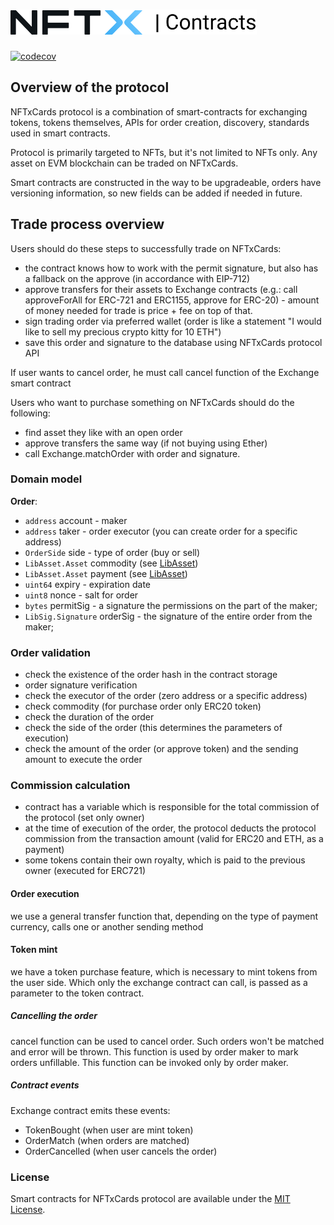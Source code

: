 # <img src="logo.svg" alt="OpenZeppelin" height="40px">
[![codecov](https://codecov.io/gh/NFTxCards/core-contracts/branch/master/graph/badge.svg?token=MEA8BD5FKP)](https://codecov.io/gh/NFTxCards/core-contracts)

## Overview of the protocol

NFTxCards protocol is a combination of smart-contracts for exchanging tokens, tokens themselves, APIs for order creation, discovery, standards used in smart contracts.

Protocol is primarily targeted to NFTs, but it's not limited to NFTs only. Any asset on EVM blockchain can be traded on NFTxCards.

Smart contracts are constructed in the way to be upgradeable, orders have versioning information, so new fields can be added if needed in future.

## Trade process overview

Users should do these steps to successfully trade on NFTxCards:

- the contract knows how to work with the permit signature, but also has a fallback on the approve (in accordance with EIP-712)
- approve transfers for their assets to Exchange contracts (e.g.: call approveForAll for ERC-721 and ERC1155, approve for ERC-20) - amount of money needed for trade is price + fee on top of that.
- sign trading order via preferred wallet (order is like a statement "I would like to sell my precious crypto kitty for 10 ETH")
- save this order and signature to the database using NFTxCards protocol API

If user wants to cancel order, he must call cancel function of the Exchange smart contract

Users who want to purchase something on NFTxCards should do the following:

- find asset they like with an open order
- approve transfers the same way (if not buying using Ether)
- call Exchange.matchOrder with order and signature.

### Domain model

**Order**:

- `address` account - maker
- `address` taker - order executor (you can create order for a specific address)
- `OrderSide` side - type of order (buy or sell)
- `LibAsset.Asset` commodity (see [LibAsset](https://github.com/NFTxCards/core-contracts/blob/master/contracts/lib/LibAsset.sol#L27))
- `LibAsset.Asset` payment (see [LibAsset](https://github.com/NFTxCards/core-contracts/blob/master/contracts/lib/LibAsset.sol#L27))
- `uint64` expiry - expiration date
- `uint8` nonce - salt for order
- `bytes` permitSig - a signature the permissions on the part of the maker;
- `LibSig.Signature` orderSig - the signature of the entire order from the maker;

### Order validation

- check the existence of the order hash in the contract storage
- order signature verification
- check the executor of the order (zero address or a specific address)
- check commodity (for purchase order only ERC20 token)
- check the duration of the order
- check the side of the order (this determines the parameters of execution)
- check the amount of the order (or approve token) and the sending amount to execute the order

### Commission calculation

- contract has a variable which is responsible for the total commission of the protocol (set only owner)
- at the time of execution of the order, the protocol deducts the protocol commission from the transaction amount (valid for ERC20 and ETH, as a payment)
- some tokens contain their own royalty, which is paid to the previous owner (executed for ERC721)

#### Order execution

we use a general transfer function that, depending on the type of payment currency, calls one or another sending method

#### Token mint

we have a token purchase feature, which is necessary to mint tokens from the user side. Which only the exchange contract can call, is passed as a parameter to the token contract.

##### Cancelling the order

cancel function can be used to cancel order. Such orders won't be matched and error will be thrown. This function is used by order maker to mark orders unfillable. This function can be invoked only by order maker.

##### Contract events

Exchange contract emits these events:
- TokenBought (when user are mint token)
- OrderMatch (when orders are matched)
- OrderCancelled (when user cancels the order)

### License

Smart contracts for NFTxCards protocol are available under the [MIT License](LICENSE.md).
